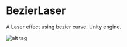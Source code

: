 # BezierLaser
A Laser effect using bezier curve. Unity engine.

![alt tag](https://github.com/sunduk/BezierLaser/blob/master/screenshot.png?raw=true)

